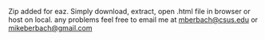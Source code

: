 Zip added for eaz. Simply download, extract, open .html file in browser or host on local.
any problems feel free to email me at mberbach@csus.edu or mikeberbach@gmail.com
